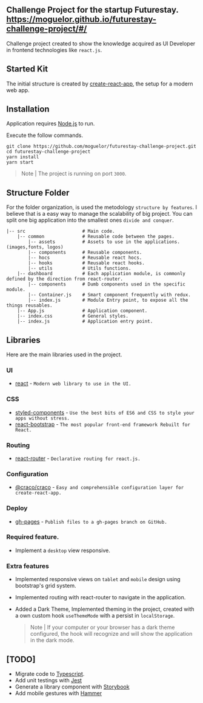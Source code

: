 ## Challenge Project for the startup Futurestay. https://moguelor.github.io/futurestay-challenge-project/#/

Challenge project created to show the knowledge acquired as UI Developer in frontend technologies like `react.js`.

## Started Kit

The initial structure is created by [create-react-app](https://create-react-app.dev/), the setup for a modern web app.

## Installation

Application requires [Node.js](https://nodejs.org/es/) to run.

Execute the follow commands.

```
git clone https://github.com/moguelor/futurestay-challenge-project.git
cd futurestay-challenge-project
yarn install
yarn start
```

> Note | The project is running on port `3000`.

## Structure Folder

For the folder organization, is used the metodology `structure by features`. I believe that is a easy way to manage the scalability of big project. You can split one big application into the smallest ones `divide and conquer`.

```
|-- src                     # Main code.
    |-- common              # Reusable code between the pages.
        |-- assets          # Assets to use in the applications. (images,fonts, logos)
        |-- components      # Reusable components.
        |-- hocs            # Reusable react hocs.
        |-- hooks           # Reusable react hooks.
        |-- utils           # Utils functions.
    |-- dashboard           # Each application module, is commonly defined by the direction from react-router.
        |-- components      # Dumb components used in the specific module.
        |-- Container.js    # Smart component frequently with redux.
        |-- index.js        # Module Entry point, to expose all the things reusables.
    |-- App.js              # Application component.
    |-- index.css           # General styles.
    |-- index.js            # Application entry point.
```

## Libraries

Here are the main libraries used in the project.

### UI

* [react](https://es.reactjs.org/) - `Modern web library to use in the UI.`

### CSS

* [styled-components](https://styled-components.com/) - `Use the best bits of ES6 and CSS to style your apps without stress.`
* [react-bootstrap](https://react-bootstrap.netlify.app/) - `The most popular front-end framework Rebuilt for React.`

### Routing

* [react-router](https://reactrouter.com/) - `Declarative routing for react.js.`

### Configuration

* [@craco/craco](https://github.com/gsoft-inc/craco) - `Easy and comprehensible configuration layer for create-react-app.`

### Deploy

* [gh-pages](https://github.com/tschaub/gh-pages) - `Publish files to a gh-pages branch on GitHub.`

### Required feature.

*  Implement a `desktop` view responsive.

### Extra features

* Implemented responsive views on `tablet` and `mobile` design using bootstrap's grid system.

* Implemented routing with react-router to navigate in the application.

* Added a Dark Theme, Implemented theming in the project, created with a own custom hook `useThemeMode` with a persist in `localStorage`.

  > Note | If your computer or your browser has a dark theme configured, the hook will recognize and will show the application in the dark mode.

## [TODO]

* Migrate code to [Typescript](https://www.typescriptlang.org/).
* Add unit testings with [Jest](https://jestjs.io/)
* Generate a library component with [Storybook](https://storybook.js.org/)
* Add mobile gestures with [Hammer](https://hammerjs.github.io/)
